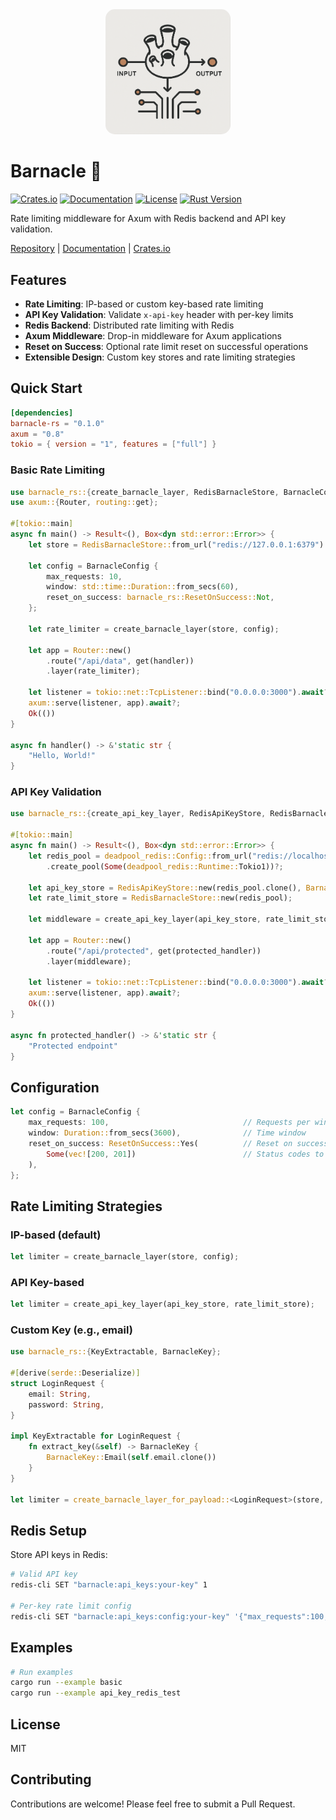 <div align="center">
  <img src="assets/barnacle-logo.png" alt="Barnacle Logo" width="200" style="border-radius: 15px;"/>
</div>

# Barnacle 🦀

[![Crates.io](https://img.shields.io/crates/v/barnacle-rs)](https://crates.io/crates/barnacle-rs)
[![Documentation](https://img.shields.io/docsrs/barnacle-rs)](https://docs.rs/barnacle-rs)
[![License](https://img.shields.io/crates/l/barnacle-rs)](https://github.com/zyphelabs/barnacle-rs/blob/main/LICENSE)
[![Rust Version](https://img.shields.io/badge/rust-1.70+-blue.svg)](https://www.rust-lang.org)

Rate limiting middleware for Axum with Redis backend and API key validation.

[Repository](https://github.com/zyphelabs/barnacle-rs) | [Documentation](https://docs.rs/barnacle-rs) | [Crates.io](https://crates.io/crates/barnacle-rs)

## Features

- **Rate Limiting**: IP-based or custom key-based rate limiting
- **API Key Validation**: Validate `x-api-key` header with per-key limits
- **Redis Backend**: Distributed rate limiting with Redis
- **Axum Middleware**: Drop-in middleware for Axum applications
- **Reset on Success**: Optional rate limit reset on successful operations
- **Extensible Design**: Custom key stores and rate limiting strategies

## Quick Start

```toml
[dependencies]
barnacle-rs = "0.1.0"
axum = "0.8"
tokio = { version = "1", features = ["full"] }
```

### Basic Rate Limiting

```rust
use barnacle_rs::{create_barnacle_layer, RedisBarnacleStore, BarnacleConfig};
use axum::{Router, routing::get};

#[tokio::main]
async fn main() -> Result<(), Box<dyn std::error::Error>> {
    let store = RedisBarnacleStore::from_url("redis://127.0.0.1:6379").await?;
    
    let config = BarnacleConfig {
        max_requests: 10,
        window: std::time::Duration::from_secs(60),
        reset_on_success: barnacle_rs::ResetOnSuccess::Not,
    };

    let rate_limiter = create_barnacle_layer(store, config);

    let app = Router::new()
        .route("/api/data", get(handler))
        .layer(rate_limiter);

    let listener = tokio::net::TcpListener::bind("0.0.0.0:3000").await?;
    axum::serve(listener, app).await?;
    Ok(())
}

async fn handler() -> &'static str {
    "Hello, World!"
}
```

### API Key Validation

```rust
use barnacle_rs::{create_api_key_layer, RedisApiKeyStore, RedisBarnacleStore};

#[tokio::main]
async fn main() -> Result<(), Box<dyn std::error::Error>> {
    let redis_pool = deadpool_redis::Config::from_url("redis://localhost")
        .create_pool(Some(deadpool_redis::Runtime::Tokio1))?;

    let api_key_store = RedisApiKeyStore::new(redis_pool.clone(), BarnacleConfig::default());
    let rate_limit_store = RedisBarnacleStore::new(redis_pool);

    let middleware = create_api_key_layer(api_key_store, rate_limit_store);

    let app = Router::new()
        .route("/api/protected", get(protected_handler))
        .layer(middleware);

    let listener = tokio::net::TcpListener::bind("0.0.0.0:3000").await?;
    axum::serve(listener, app).await?;
    Ok(())
}

async fn protected_handler() -> &'static str {
    "Protected endpoint"
}
```

## Configuration

```rust
let config = BarnacleConfig {
    max_requests: 100,                              // Requests per window
    window: Duration::from_secs(3600),              // Time window
    reset_on_success: ResetOnSuccess::Yes(          // Reset on success
        Some(vec![200, 201])                        // Status codes to reset on
    ),
};
```

## Rate Limiting Strategies

### IP-based (default)

```rust
let limiter = create_barnacle_layer(store, config);
```

### API Key-based

```rust
let limiter = create_api_key_layer(api_key_store, rate_limit_store);
```

### Custom Key (e.g., email)

```rust
use barnacle_rs::{KeyExtractable, BarnacleKey};

#[derive(serde::Deserialize)]
struct LoginRequest {
    email: String,
    password: String,
}

impl KeyExtractable for LoginRequest {
    fn extract_key(&self) -> BarnacleKey {
        BarnacleKey::Email(self.email.clone())
    }
}

let limiter = create_barnacle_layer_for_payload::<LoginRequest>(store, config);
```

## Redis Setup

Store API keys in Redis:

```bash
# Valid API key
redis-cli SET "barnacle:api_keys:your-key" 1

# Per-key rate limit config
redis-cli SET "barnacle:api_keys:config:your-key" '{"max_requests":100,"window":3600,"reset_on_success":"Not"}'
```

## Examples

```bash
# Run examples
cargo run --example basic
cargo run --example api_key_redis_test
```

## License

MIT

## Contributing

Contributions are welcome! Please feel free to submit a Pull Request.
